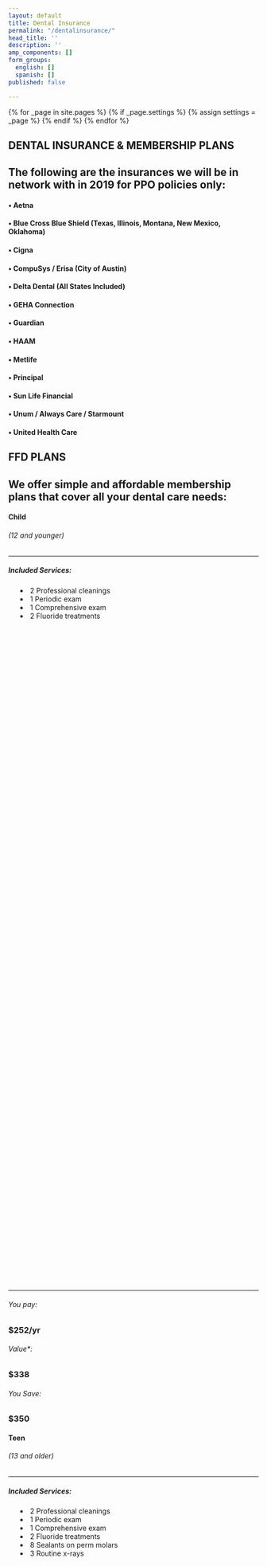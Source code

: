 ```yaml
---
layout: default
title: Dental Insurance
permalink: "/dentalinsurance/"
head_title: ''
description: ''
amp_components: []
form_groups:
  english: []
  spanish: []
published: false

---
```

{% for _page in site.pages %} 
{% if _page.settings %} 
{% assign settings = _page %} 
{% endif %}
{% endfor %}

<!-- Patient Forms Section -->
<section class="bg-brand-primary-dark">
  <div class="container py-4">
    <div class="d-flex justify-content-center">
      <h1 class="display-4 border border-white p-2 mb-4 text-center">
        DENTAL INSURANCE & MEMBERSHIP PLANS
      </h1>
    </div>
    <div class="row justify-content-center">
      <div class="col-sm-10 col-md-8 p-4 text-center">
        <amp-img
          src="/assets/images/patients-tooth.png"
          width="150"
          height="150"
          layout="fixed"
          animate-in="fade-in"
          animate-in-duration=".5s"
          alt="and another sample image"
        ></amp-img>
      </div>
    </div>
    <div class="row justify-content-center">
      <div class="col-sm-10 col-md-8 p-4 text-center">
        <h2>
          The following are the insurances we will be in network with in 2019
          for PPO policies only:
        </h2>
      </div>
    </div>
    <div class="row justify-content-center">
      <div class="col-sm-6 col-md-4">
        <h4>&bull; Aetna</h4>
        <h4>
          &bull; Blue Cross Blue Shield (Texas, Illinois, Montana, New Mexico,
          Oklahoma)
        </h4>
        <h4>&bull; Cigna</h4>
        <h4>&bull; CompuSys / Erisa (City of Austin)</h4>
        <h4>&bull; Delta Dental (All States Included)</h4>
        <h4>&bull; GEHA Connection</h4>
      </div>
      <div class="col-sm-6 col-md-4">
        <h4>&bull; Guardian</h4>
        <h4>&bull; HAAM</h4>
        <h4>&bull; Metlife</h4>
        <h4>&bull; Principal</h4>
        <h4>&bull; Sun Life Financial</h4>
        <h4>&bull; Unum / Always Care / Starmount</h4>
        <h4>&bull; United Health Care</h4>
      </div>
    </div>
  </div>
</section>
<!-- Forms Section Spanish-->
<section class="bg-brand-secondary-light">
  <div class="container p-4">
    <div class="d-flex justify-content-center">
      <h2 class="border border-white p-2 mb-4">FFD PLANS</h2>
    </div>
    <div class="row justify-content-center">
      <div class="col-sm-10 col-md-8 p-4 text-center">
        <h2>
          We offer simple and affordable membership plans that cover all your
          dental care needs:​
        </h2>
      </div>
    </div>
    <div class="row justify-content-center">
      <div class="col-sm-6 col-md-6 col-lg-3 p-2 text-center">
        <div class="card text-dark rounded-0 p-2 pt-4">
          <h4 class="card-title font-weight-bold">Child</h4>
          <h6 class="card-subtitle mb-2 text-muted">(12 and younger)</h6>
          <hr />
          <h5 class="card-title font-weight-bold">Included Services:</h5>
          <div
            class="card-body p-0 text-md-left"
            style="height: 35vh; list-style-position: inside;"
          >
            <ul class="card-text text-muted p-2">
              <li>2 Professional cleanings</li>
              <li>1 Periodic exam</li>
              <li>1 Comprehensive exam</li>
              <li>2 Fluoride treatments</li>
            </ul>
          </div>
          <hr />
          <h6>You pay:</h6>
          <h3 class="text-brand-secondary-light font-weight-bold">$252/yr</h3>
          <h6>Value*:</h6>
          <h3 class="text-brand-secondary-light font-weight-bold">$338</h3>
          <h6>You Save:</h6>
          <h3 class="text-brand-secondary-light font-weight-bold">$350</h3>
        </div>
      </div>
      <div class="col-sm-6 col-md-6 col-lg-3 p-2 text-center">
        <div class="card text-dark rounded-0 p-2 pt-4">
          <h4 class="card-title font-weight-bold">Teen</h4>
          <h6 class="card-subtitle mb-2 text-muted">(13 and older)</h6>
          <hr />
          <h5 class="card-title font-weight-bold">Included Services:</h5>
          <div
            class="card-body p-0 text-md-left"
            style="height: 35vh; list-style-position: inside;"
          >
            <ul class="card-text text-muted p-2">
              <li>2 Professional cleanings</li>
              <li>1 Periodic exam</li>
              <li>1 Comprehensive exam</li>
              <li>2 Fluoride treatments</li>
              <li>8 Sealants on perm molars</li>
              <li>3 Routine x-rays</li>
            </ul>
          </div>
          <hr />
          <h6>You pay:</h6>
          <h3 class="text-brand-secondary-light font-weight-bold">$300/yr</h3>
          <h6>Value*:</h6>
          <h3 class="text-brand-secondary-light font-weight-bold">$956</h3>
          <h6>You Save:</h6>
          <h3 class="text-brand-secondary-light font-weight-bold">$350</h3>
        </div>
      </div>
      <div class="col-sm-6 col-md-6 col-lg-3 p-2 text-center">
        <div class="card text-dark rounded-0 p-2 pt-4">
          <h4 class="card-title font-weight-bold">Adult</h4>
          <h6 class="card-subtitle mb-2 text-muted">(18 and older)</h6>
          <hr />
          <h5 class="card-title font-weight-bold">Included Services:</h5>
          <div
            class="card-body p-0 text-md-left"
            style="height: 35vh; list-style-position: inside;"
          >
            <ul class="card-text text-muted p-2">
              <li>2 Professional cleanings</li>
              <li>1 Periodic exam</li>
              <li>1 Comprehensive exam</li>
              <li>2 Fluoride treatments</li>
              <li>3 Routine x-rays</li>
            </ul>
          </div>
          <hr />
          <h6>You pay:</h6>
          <h3 class="text-brand-secondary-light font-weight-bold">$348/yr</h3>
          <h6>Value*:</h6>
          <h3 class="text-brand-secondary-light font-weight-bold">$698</h3>
          <h6>You Save:</h6>
          <h3 class="text-brand-secondary-light font-weight-bold">$350</h3>
        </div>
      </div>
      <div class="col-sm-6 col-md-6 col-lg-3 p-2 text-center">
        <div class="card text-dark rounded-0 p-2 pt-4">
          <h4 class="card-title font-weight-bold">Perio</h4>
          <h6 class="card-subtitle mb-2 text-muted">(18 and older)</h6>
          <hr />
          <h5 class="card-title font-weight-bold">Included Services:</h5>
          <div
            class="card-body p-0 text-md-left"
            style="height: 35vh; list-style-position: inside;"
          >
            <ul class="card-text text-muted p-2">
              <li>2 Professional cleanings</li>
              <li>1 Comprehensive exam</li>
              <li>2 Fluoride treatments</li>
              <li>3 Routine x-rays</li>
            </ul>
          </div>
          <hr />
          <h6>You pay:</h6>
          <h3 class="text-brand-secondary-light font-weight-bold">$600/yr</h3>
          <h6>Value*:</h6>
          <h3 class="text-brand-secondary-light font-weight-bold">$872</h3>
          <h6>You Save:</h6>
          <h3 class="text-brand-secondary-light font-weight-bold">$350</h3>
        </div>
      </div>
    </div>
    <div class="row justify-content-center">
      <div class="col-sm-10 col-md-8 p-4 text-center">
        <h4 class="font-weight-bold">
          Plus, all dental care plans include: 25% off all other services.
        </h4>
      </div>
    </div>
    <div class="row justify-content-center">
      <div class="col-sm-10 col-md-8 p-4 text-center">
        <div class="card bg-brand-primary-dark rounded-0 p-2 pt-4">
          <h3 class="font-weight-bold">How do I purchase my FFD plan?​</h3>
          <div class="row justify-content-center">
            <div class="col-xs-6 col-sm-6 col-md-4 p-2 text-left">
              <ul class="card-text text-white p-2 list-unstyled">
                <li>
                  1. visit
                  <a href="http://www.kleer.com" target="_blank">kleer.com</a>
                </li>
                <li>2. enter office code MN9K</li>
                <li>3. follow easy instructions</li>
              </ul>
            </div>
          </div>
        </div>
      </div>
    </div>
    <div class="row justify-content-center">
      <div class="col-sm-10 col-md-8 p-4 text-center">
        <h2>
          What else should I know?
        </h2>
      </div>
    </div>

    <div class="row justify-content-center">
      <div class="col-sm-6 col-md-4">
        <h5>
          &bull; FFD membership plan is not insurance and is not a qualified
          health plan under the Affordable Care Act.
        </h5>
        <h5>
          &bull; FFD membership plan includes a 30 day money back guarantee. You
          can receive a full refund up to 30 days after purchase if no benefits
          of the plan have been used. Refunds after 30 days will be at the
          discretion of our practice.
        </h5>
        <h5>
          &bull; Payment for any treatment(s) not included in the membership
          plan is due at the time of service.
        </h5>
        <h5>
          &bull; The membership plan benefits may not be combined with insurance
          or other offers or discounts
        </h5>
      </div>
      <div class="col-sm-6 col-md-4">
        <h5>
          &bull; FFD membership plan does not cover procedures completed by
          specialists outside our practice.
        </h5>
        <h5>&bull; Covers preventive care</h5>
        <h5>&bull; 25% off all other dental services</h5>
        <h5>&bull; Benefits start immediately!</h5>
        <h5>
          &bull; There is no waiting period, deductibles, copays, or annual
          maximums
        </h5>
        <h5>&bull; Membership runs for 12 months from the date of purchase</h5>
        <h5>&bull; There are no deductibles, copays, or annual maximums</h5>
        <h5>&bull; Includes 100% price transparency</h5>
      </div>
    </div>
  </div>
</section>